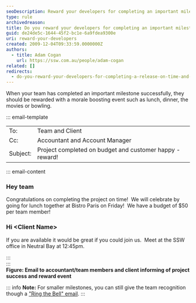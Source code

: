```yaml
---
seoDescription: Reward your developers for completing an important milestone on time and budget by celebrating with a morale-boosting event.
type: rule
archivedreason:
title: Do you reward your developers for completing an important milestone on time and budget?
guid: de24de5c-1644-45f2-bc1e-6a9fdea9300e
uri: reward-your-developers
created: 2009-12-04T09:33:59.0000000Z
authors:
  - title: Adam Cogan
    url: https://ssw.com.au/people/adam-cogan
related: []
redirects:
  - do-you-reward-your-developers-for-completing-a-release-on-time-and-budget
---
```


When your team has completed an important milestone successfully, they should be rewarded with a morale boosting event such as lunch, dinner, the movies or bowling.

<!--endintro-->

::: email-template  

| | |
| -------- | --- |
| To: | Team and Client |
| Cc: | Accountant and Account Manager |
| Subject: | Project completed on budget and customer happy - reward! |  
::: email-content

### Hey team

Congratulations on completing the project on time!  We will celebrate by going for lunch together at Bistro Paris on Friday!  We have a budget of $50 per team member!

### Hi \<Client Name\>

If you are available it would be great if you could join us.  Meet at the SSW office in Neutral Bay at 12:45pm.

:::  
:::  
**Figure: Email to accountant/team members and client informing of project success and reward event**

::: info
**Note:** For smaller milestones, you can still give the team recognition though a ["Ring the Bell" email](/do-you-ring-a-bell-or-similar-when-you-secure-a-big-deal-make-a-sale-or-get-some-great-feedback).
:::
